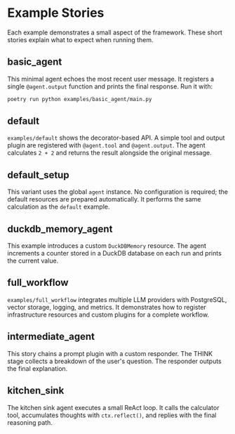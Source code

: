 # Example Stories

Each example demonstrates a small aspect of the framework. These short stories explain what to expect when running them.

## basic_agent
This minimal agent echoes the most recent user message. It registers a single `@agent.output` function and prints the final response. Run it with:

```bash
poetry run python examples/basic_agent/main.py
```

## default
`examples/default` shows the decorator-based API. A simple tool and output plugin are registered with `@agent.tool` and `@agent.output`. The agent calculates `2 + 2` and returns the result alongside the original message.

## default_setup
This variant uses the global `agent` instance. No configuration is required; the default resources are prepared automatically. It performs the same calculation as the `default` example.

## duckdb_memory_agent
This example introduces a custom `DuckDBMemory` resource. The agent increments a counter stored in a DuckDB database on each run and prints the current value.

## full_workflow
`examples/full_workflow` integrates multiple LLM providers with PostgreSQL, vector storage, logging, and metrics. It demonstrates how to register infrastructure resources and custom plugins for a complete workflow.

## intermediate_agent
This story chains a prompt plugin with a custom responder. The THINK stage collects a breakdown of the user's question. The responder outputs the final explanation.

## kitchen_sink
The kitchen sink agent executes a small ReAct loop. It calls the calculator tool, accumulates thoughts with `ctx.reflect()`, and replies with the final reasoning path.
